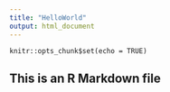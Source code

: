 ```yaml
---
title: "HelloWorld"
output: html_document
---
```


```{r setup, include=FALSE}
knitr::opts_chunk$set(echo = TRUE)
```



## This is an R Markdown file
